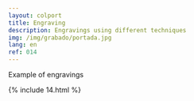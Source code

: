 ```yaml
---
layout: colport
title: Engraving
description: Engravings using different techniques
img: /img/grabado/portada.jpg
lang: en
ref: 014
---
```


Example of engravings


{% include 14.html %}